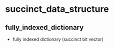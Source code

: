 # succinct_data_structure
## fully_indexed_dictionary
  - fully indexed dictionary (succinct bit vector)
